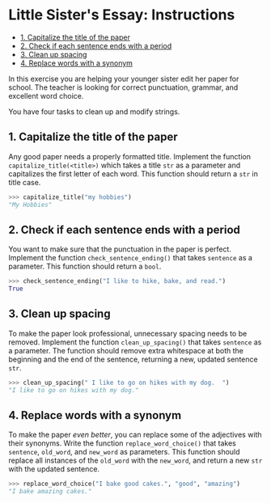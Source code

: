 # Little Sister's Essay: Instructions

- [1. Capitalize the title of the paper](#1-capitalize-the-title-of-the-paper)
- [2. Check if each sentence ends with a period](#2-check-if-each-sentence-ends-with-a-period)
- [3. Clean up spacing](#3-clean-up-spacing)
- [4. Replace words with a synonym](#4-replace-words-with-a-synonym)

In this exercise you are helping your younger sister edit her paper for school.
The teacher is looking for correct punctuation, grammar, and excellent word
choice.

You have four tasks to clean up and modify strings.

## 1. Capitalize the title of the paper

Any good paper needs a properly formatted title. Implement the function
`capitalize_title(<title>)` which takes a title `str` as a parameter and
capitalizes the first letter of each word. This function should return a `str`
in title case.

```python
>>> capitalize_title("my hobbies")
"My Hobbies"
```

## 2. Check if each sentence ends with a period

You want to make sure that the punctuation in the paper is perfect. Implement
the function `check_sentence_ending()` that takes `sentence` as a parameter.
This function should return a `bool`.

```python
>>> check_sentence_ending("I like to hike, bake, and read.")
True
```

## 3. Clean up spacing

To make the paper look professional, unnecessary spacing needs to be removed.
Implement the function `clean_up_spacing()` that takes `sentence` as a
parameter. The function should remove extra whitespace at both the beginning and
the end of the sentence, returning a new, updated sentence `str`.

```python
>>> clean_up_spacing(" I like to go on hikes with my dog.  ")
"I like to go on hikes with my dog."
```

## 4. Replace words with a synonym

To make the paper _even better_, you can replace some of the adjectives with
their synonyms. Write the function `replace_word_choice()` that takes
`sentence`, `old_word`, and `new_word` as parameters. This function should
replace all instances of the `old_word` with the `new_word`, and return a new
`str` with the updated sentence.

```python
>>> replace_word_choice("I bake good cakes.", "good", "amazing")
"I bake amazing cakes."
```
